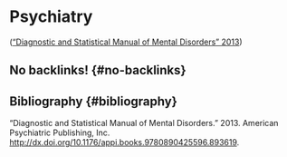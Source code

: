 # Psychiatry


([“Diagnostic and Statistical Manual of Mental Disorders” 2013](#org1968067))


## No backlinks! {#no-backlinks}


## Bibliography {#bibliography}

<a id="org1968067"></a>“Diagnostic and Statistical Manual of Mental Disorders.” 2013. American Psychiatric Publishing, Inc. <http://dx.doi.org/10.1176/appi.books.9780890425596.893619>.
